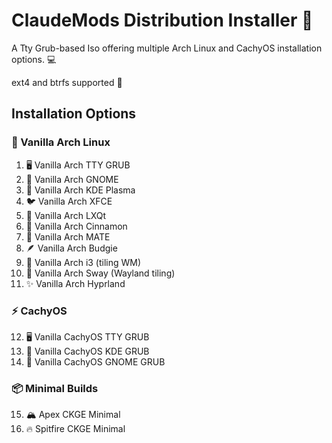 # ClaudeMods Distribution Installer 🚀

A Tty Grub-based Iso offering multiple Arch Linux and CachyOS installation options. 💻

ext4 and btrfs supported 🚀

## Installation Options

### 🐧 Vanilla Arch Linux
1. 🖥️ Vanilla Arch TTY GRUB
2. 🎯 Vanilla Arch GNOME
3. 🌟 Vanilla Arch KDE Plasma
4. 🐦 Vanilla Arch XFCE
5. 🔧 Vanilla Arch LXQt
6. 🍬 Vanilla Arch Cinnamon
7. 🍃 Vanilla Arch MATE
8. 🪶 Vanilla Arch Budgie
9. 🔲 Vanilla Arch i3 (tiling WM)
10. 🌊 Vanilla Arch Sway (Wayland tiling)
11. ✨ Vanilla Arch Hyprland

### ⚡ CachyOS
12. 🖥️ Vanilla CachyOS TTY GRUB
13. 🌟 Vanilla CachyOS KDE GRUB
14. 🎯 Vanilla CachyOS GNOME GRUB

### 📦 Minimal Builds
15. 🏔️ Apex CKGE Minimal
16. 🔥 Spitfire CKGE Minimal
